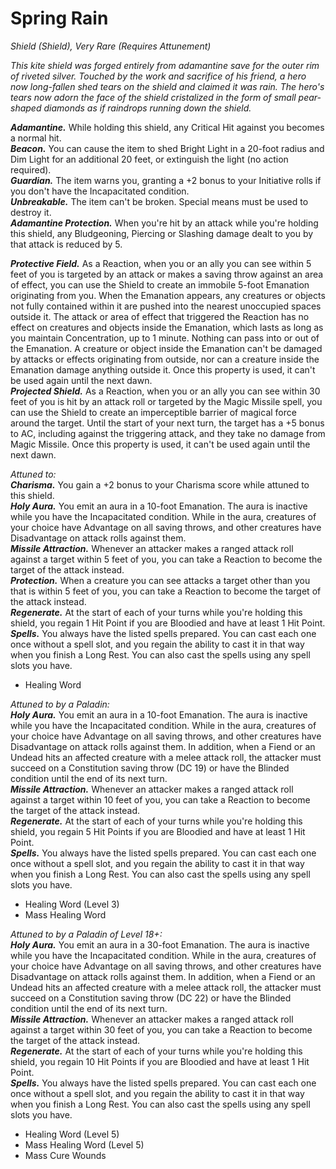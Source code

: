 # Spring Rain
*Shield (Shield), Very Rare (Requires Attunement)*

*This kite shield was forged entirely from adamantine save for the outer rim of riveted silver. Touched by the work and sacrifice of his friend, a hero now long-fallen shed tears on the shield and claimed it was rain. The hero's tears now adorn the face of the shield cristalized in the form of small pear-shaped diamonds as if raindrops running down the shield.*

***Adamantine.*** While holding this shield, any Critical Hit against you becomes a normal hit.  
***Beacon.*** You can cause the item to shed Bright Light in a 20-foot radius and Dim Light for an additional 20 feet, or extinguish the light (no action required).  
***Guardian.*** The item warns you, granting a +2 bonus to your Initiative rolls if you don't have the Incapacitated condition.  
***Unbreakable.*** The item can't be broken. Special means must be used to destroy it.  
***Adamantine Protection.*** When you're hit by an attack while you're holding this shield, any Bludgeoning, Piercing or Slashing damage dealt to you by that attack is reduced by 5.  

***Protective Field.*** As a Reaction, when you or an ally you can see within 5 feet of you is targeted by an attack or makes a saving throw against an area of effect, you can use the Shield to create an immobile 5-foot Emanation originating from you. When the Emanation appears, any creatures or objects not fully contained within it are pushed into the nearest unoccupied spaces outside it. The attack or area of effect that triggered the Reaction has no effect on creatures and objects inside the Emanation, which lasts as long as you maintain Concentration, up to 1 minute. Nothing can pass into or out of the Emanation. A creature or object inside the Emanation can't be damaged by attacks or effects originating from outside, nor can a creature inside the Emanation damage anything outside it. Once this property is used, it can't be used again until the next dawn.  
***Projected Shield.*** As a Reaction, when you or an ally you can see within 30 feet of you is hit by an attack roll or targeted by the Magic Missile spell, you can use the Shield to create an imperceptible barrier of magical force around the target. Until the start of your next turn, the target has a +5 bonus to AC, including against the triggering attack, and they take no damage from Magic Missile. Once this property is used, it can't be used again until the next dawn.  

*Attuned to:*  
***Charisma.*** You gain a +2 bonus to your Charisma score while attuned to this shield.  
***Holy Aura.*** You emit an aura in a 10-foot Emanation. The aura is inactive while you have the Incapacitated condition. While in the aura, creatures of your choice have Advantage on all saving throws, and other creatures have Disadvantage on attack rolls against them.  
***Missile Attraction.*** Whenever an attacker makes a ranged attack roll against a target within 5 feet of you, you can take a Reaction to become the target of the attack instead.  
***Protection.*** When a creature you can see attacks a target other than you that is within 5 feet of you, you can take a Reaction to become the target of the attack instead.  
***Regenerate.*** At the start of each of your turns while you're holding this shield, you regain 1 Hit Point if you are Bloodied and have at least 1 Hit Point.  
***Spells.*** You always have the listed spells prepared. You can cast each one once without a spell slot, and you regain the ability to cast it in that way when you finish a Long Rest. You can also cast the spells using any spell slots you have.
- Healing Word


*Attuned to by a Paladin:*  
***Holy Aura.*** You emit an aura in a 10-foot Emanation. The aura is inactive while you have the Incapacitated condition. While in the aura, creatures of your choice have Advantage on all saving throws, and other creatures have Disadvantage on attack rolls against them. In addition, when a Fiend or an Undead hits an affected creature with a melee attack roll, the attacker must succeed on a Constitution saving throw (DC 19) or have the Blinded condition until the end of its next turn.  
***Missile Attraction.*** Whenever an attacker makes a ranged attack roll against a target within 10 feet of you, you can take a Reaction to become the target of the attack instead.  
***Regenerate.*** At the start of each of your turns while you're holding this shield, you regain 5 Hit Points if you are Bloodied and have at least 1 Hit Point.  
***Spells.*** You always have the listed spells prepared. You can cast each one once without a spell slot, and you regain the ability to cast it in that way when you finish a Long Rest. You can also cast the spells using any spell slots you have.
- Healing Word (Level 3)
- Mass Healing Word

*Attuned to by a Paladin of Level 18+:*  
***Holy Aura.*** You emit an aura in a 30-foot Emanation. The aura is inactive while you have the Incapacitated condition. While in the aura, creatures of your choice have Advantage on all saving throws, and other creatures have Disadvantage on attack rolls against them. In addition, when a Fiend or an Undead hits an affected creature with a melee attack roll, the attacker must succeed on a Constitution saving throw (DC 22) or have the Blinded condition until the end of its next turn.  
***Missile Attraction.*** Whenever an attacker makes a ranged attack roll against a target within 30 feet of you, you can take a Reaction to become the target of the attack instead.  
***Regenerate.*** At the start of each of your turns while you're holding this shield, you regain 10 Hit Points if you are Bloodied and have at least 1 Hit Point.  
***Spells.*** You always have the listed spells prepared. You can cast each one once without a spell slot, and you regain the ability to cast it in that way when you finish a Long Rest. You can also cast the spells using any spell slots you have.
- Healing Word (Level 5)
- Mass Healing Word (Level 5)
- Mass Cure Wounds